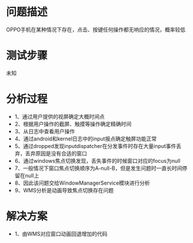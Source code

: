 # 问题描述
OPPO手机在某种情况下存在，点击、按键任何操作都无响应的情况，概率较低

# 测试步骤
未知

# 分析过程

* 1、通过用户提供的视屏确定大概时间点
* 2、根据用户操作的截屏、触摸等操作确定精确时间
* 3、从日志中查看用户操作
* 4、通过android和kernel日志中的input报点确定触屏功能正常
* 5、通过dropped发现inputdispatcher在分发事件时存在大量input事件丢弃，丢弃原因是没有合适的窗口
* 6、通过windows焦点切换发现，丢失事件的时候窗口对应的focus为null
* 7、一般情况下窗口焦点切换顺序为A-null-B，但是发生问题时一直长时间停留在null上
* 8、因此该问题交给WindowManagerService模块进行分析
* 9、WMS分析是动画导致焦点切换存在问题
  
# 解决方案

* 1、由WMS对应窗口动画回退增加的代码